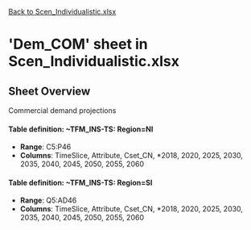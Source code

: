 [Back to Scen_Individualistic.xlsx](README.md)

# 'Dem_COM' sheet in Scen_Individualistic.xlsx

## Sheet Overview

Commercial demand projections

#### Table definition: ~TFM_INS-TS: Region=NI
- **Range**: C5:P46
- **Columns**: TimeSlice, Attribute, Cset_CN, *2018, 2020, 2025, 2030, 2035, 2040, 2045, 2050, 2055, 2060

#### Table definition: ~TFM_INS-TS: Region=SI
- **Range**: Q5:AD46
- **Columns**: TimeSlice, Attribute, Cset_CN, *2018, 2020, 2025, 2030, 2035, 2040, 2045, 2050, 2055, 2060

